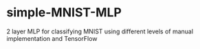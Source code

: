 # simple-MNIST-MLP
2 layer MLP for classifying MNIST using different levels of manual implementation and TensorFlow
